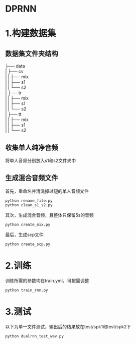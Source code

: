 # DPRNN

# 1.构建数据集

## 数据集文件夹结构
├── data       
|  ├── cv    
|  |  ├── mix    
|  |  ├── s1    
|  |  └── s2     
|  ├── tr    
|  |  ├── mix    
|  |  ├── s1    
|  |  └── s2     
|  ├── tt    
|  |  ├── mix    
|  |  ├── s1    
|  |  └── s2     

## 收集单人纯净音频
将单人音频分别放入s1和s2文件夹中

## 生成混合音频文件
首先，重命名并清洗掉过短的单人音频文件
```shell
python rename_file.py
python clean_s1_s2.py 
```
其次，生成混合音频，且整体只保留5s的音频
```shell
python create_mix.py
```
最后，生成scp文件
```shell
python create_scp.py
```

# 2.训练
训练所需的参数均在train.yml，可按需调整
```shell
python train_rnn.py
```

# 3.测试
以下为单一文件测试，输出后的结果放在test/spk1和test/spk2下
```shell
python dualrnn_test_wav.py
```